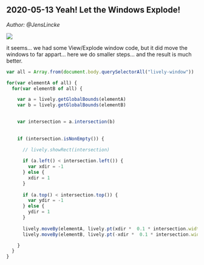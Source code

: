 ## 2020-05-13  Yeah! Let the Windows Explode!
*Author: @JensLincke*

![](window_explosion.png)


it seems... we had some View/Explode window code, but it did move the windows to far appart... here we do smaller steps... and the result is much better.

```javascript
var all = Array.from(document.body.querySelectorAll("lively-window"))

for(var elementA of all) {
  for(var elementB of all) {

    var a = lively.getGlobalBounds(elementA)
    var b = lively.getGlobalBounds(elementB)

    
    var intersection = a.intersection(b) 
    
    
    if (intersection.isNonEmpty()) {
 
      // lively.showRect(intersection)

      if (a.left() < intersection.left()) {
        var xdir = -1
      } else {
        xdir = 1
      }
      
      if (a.top() < intersection.top()) {
        var ydir = -1
      } else {
        ydir = 1
      }
      
      lively.moveBy(elementA, lively.pt(xdir *  0.1 * intersection.width, ydir *  0.1 * intersection.width))
      lively.moveBy(elementB, lively.pt(-xdir *  0.1 * intersection.width, -ydir *  0.1 * intersection.width))

    }
  }
}



```